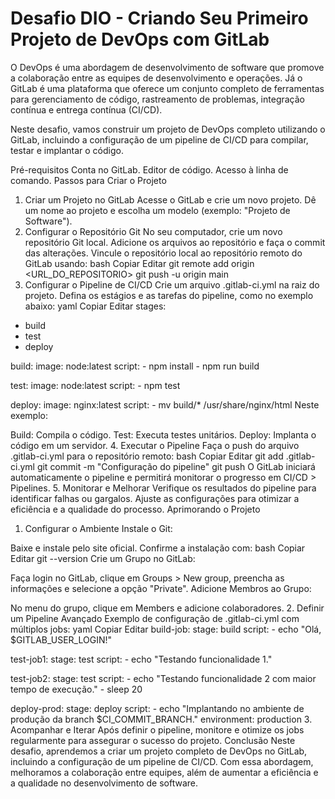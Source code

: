 # Desafio DIO - Criando Seu Primeiro Projeto de DevOps com GitLab

O DevOps é uma abordagem de desenvolvimento de software que promove a colaboração entre as equipes de desenvolvimento e operações. Já o GitLab é uma plataforma que oferece um conjunto completo de ferramentas para gerenciamento de código, rastreamento de problemas, integração contínua e entrega contínua (CI/CD).

Neste desafio, vamos construir um projeto de DevOps completo utilizando o GitLab, incluindo a configuração de um pipeline de CI/CD para compilar, testar e implantar o código.

Pré-requisitos
Conta no GitLab.
Editor de código.
Acesso à linha de comando.
Passos para Criar o Projeto
1. Criar um Projeto no GitLab
Acesse o GitLab e crie um novo projeto.
Dê um nome ao projeto e escolha um modelo (exemplo: "Projeto de Software").
2. Configurar o Repositório Git
No seu computador, crie um novo repositório Git local.
Adicione os arquivos ao repositório e faça o commit das alterações.
Vincule o repositório local ao repositório remoto do GitLab usando:
bash
Copiar
Editar
git remote add origin <URL_DO_REPOSITORIO>
git push -u origin main
3. Configurar o Pipeline de CI/CD
Crie um arquivo .gitlab-ci.yml na raiz do projeto.
Defina os estágios e as tarefas do pipeline, como no exemplo abaixo:
yaml
Copiar
Editar
stages:
  - build
  - test
  - deploy

build:
  image: node:latest
  script:
    - npm install
    - npm run build

test:
  image: node:latest
  script:
    - npm test

deploy:
  image: nginx:latest
  script:
    - mv build/* /usr/share/nginx/html
Neste exemplo:

Build: Compila o código.
Test: Executa testes unitários.
Deploy: Implanta o código em um servidor.
4. Executar o Pipeline
Faça o push do arquivo .gitlab-ci.yml para o repositório remoto:
bash
Copiar
Editar
git add .gitlab-ci.yml
git commit -m "Configuração do pipeline"
git push
O GitLab iniciará automaticamente o pipeline e permitirá monitorar o progresso em CI/CD > Pipelines.
5. Monitorar e Melhorar
Verifique os resultados do pipeline para identificar falhas ou gargalos.
Ajuste as configurações para otimizar a eficiência e a qualidade do processo.
Aprimorando o Projeto
1. Configurar o Ambiente
Instale o Git:

Baixe e instale pelo site oficial.
Confirme a instalação com:
bash
Copiar
Editar
git --version
Crie um Grupo no GitLab:

Faça login no GitLab, clique em Groups > New group, preencha as informações e selecione a opção "Private".
Adicione Membros ao Grupo:

No menu do grupo, clique em Members e adicione colaboradores.
2. Definir um Pipeline Avançado
Exemplo de configuração de .gitlab-ci.yml com múltiplos jobs:
yaml
Copiar
Editar
build-job:
  stage: build
  script:
    - echo "Olá, $GITLAB_USER_LOGIN!"

test-job1:
  stage: test
  script:
    - echo "Testando funcionalidade 1."

test-job2:
  stage: test
  script:
    - echo "Testando funcionalidade 2 com maior tempo de execução."
    - sleep 20

deploy-prod:
  stage: deploy
  script:
    - echo "Implantando no ambiente de produção da branch $CI_COMMIT_BRANCH."
  environment: production
3. Acompanhar e Iterar
Após definir o pipeline, monitore e otimize os jobs regularmente para assegurar o sucesso do projeto.
Conclusão
Neste desafio, aprendemos a criar um projeto completo de DevOps no GitLab, incluindo a configuração de um pipeline de CI/CD. Com essa abordagem, melhoramos a colaboração entre equipes, além de aumentar a eficiência e a qualidade no desenvolvimento de software.
